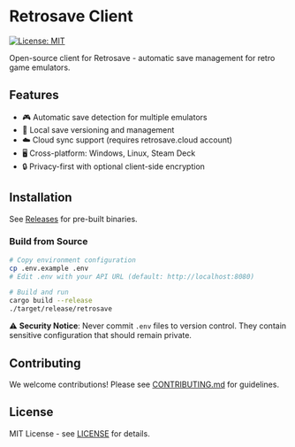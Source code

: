# Retrosave Client

[![License: MIT](https://img.shields.io/badge/License-MIT-yellow.svg)](https://opensource.org/licenses/MIT)

Open-source client for Retrosave - automatic save management for retro game emulators.

## Features

- 🎮 Automatic save detection for multiple emulators
- 💾 Local save versioning and management
- ☁️ Cloud sync support (requires retrosave.cloud account)
- 🖥️ Cross-platform: Windows, Linux, Steam Deck
- 🔒 Privacy-first with optional client-side encryption

## Installation

See [Releases](https://github.com/retrosavecloud/client/releases) for pre-built binaries.

### Build from Source

```bash
# Copy environment configuration
cp .env.example .env
# Edit .env with your API URL (default: http://localhost:8080)

# Build and run
cargo build --release
./target/release/retrosave
```

⚠️ **Security Notice**: Never commit `.env` files to version control. They contain sensitive configuration that should remain private.

## Contributing

We welcome contributions! Please see [CONTRIBUTING.md](CONTRIBUTING.md) for guidelines.

## License

MIT License - see [LICENSE](LICENSE) for details.
